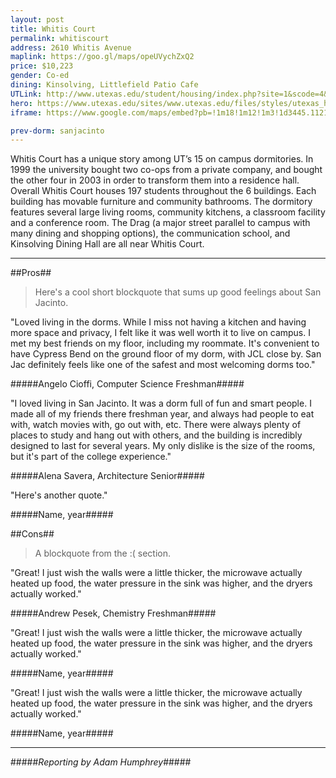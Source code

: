 ```yaml
---
layout: post
title: Whitis Court
permalink: whitiscourt
address: 2610 Whitis Avenue
maplink: https://goo.gl/maps/opeUVychZxQ2
price: $10,223
gender: Co-ed
dining: Kinsolving, Littlefield Patio Cafe
UTLink: http://www.utexas.edu/student/housing/index.php?site=1&scode=4&id=117
hero: https://www.utexas.edu/sites/www.utexas.edu/files/styles/utexas_hero_photo_image/public/hero-photos/maincampus_hero.jpg?itok=i1E3qQY4
iframe: https://www.google.com/maps/embed?pb=!1m18!1m12!1m3!1d3445.112140853462!2d-97.74265498487007!3d30.290869013844116!2m3!1f0!2f0!3f0!3m2!1i1024!2i768!4f13.1!3m3!1m2!1s0x8644b5826703dff1%3A0x6567d063f7a9f40d!2sWhitis+Court!5e0!3m2!1sen!2sus!4v1462319417884

prev-dorm: sanjacinto
---
```


Whitis Court has a unique story among UT’s 15 on campus dormitories. In 1999 the university bought two co-ops from a private company, and bought the other four in 2003 in order to transform them into a residence hall. Overall Whitis Court houses 197 students throughout the 6 buildings. Each building has movable furniture and community bathrooms. The dormitory features several large living rooms, community kitchens, a classroom facility and a conference room. The Drag (a major street parallel to campus with many dining and shopping options), the communication school, and Kinsolving Dining Hall are all near Whitis Court.

---

##Pros##

> Here's a cool short blockquote that sums up good feelings about San Jacinto.

"Loved living in the dorms. While I miss not having a kitchen and having more space and privacy, I felt like it was well worth it to live on campus. I met my best friends on my floor, including my roommate. It's convenient to have Cypress Bend on the ground floor of my dorm, with JCL close by. San Jac definitely feels like one of the safest and most welcoming dorms too." 

#####Angelo Cioffi, Computer Science Freshman#####

"I loved living in San Jacinto. It was a dorm full of fun and smart people. I made all of my friends there freshman year, and always had people to eat with, watch movies with, go out with, etc. There were always plenty of places to study and hang out with others, and the building is incredibly designed to last for several years. My only dislike is the size of the rooms, but it's part of the college experience."

#####Alena Savera, Architecture Senior#####

"Here's another quote."

#####Name, year#####

##Cons##

> A blockquote from the :( section.

"Great! I just wish the walls were a little thicker, the microwave actually heated up food, the water pressure in the sink was higher, and the dryers actually worked."

#####Andrew Pesek, Chemistry Freshman#####

"Great! I just wish the walls were a little thicker, the microwave actually heated up food, the water pressure in the sink was higher, and the dryers actually worked."

#####Name, year#####

"Great! I just wish the walls were a little thicker, the microwave actually heated up food, the water pressure in the sink was higher, and the dryers actually worked."

#####Name, year#####

---

#####_Reporting by Adam Humphrey_#####